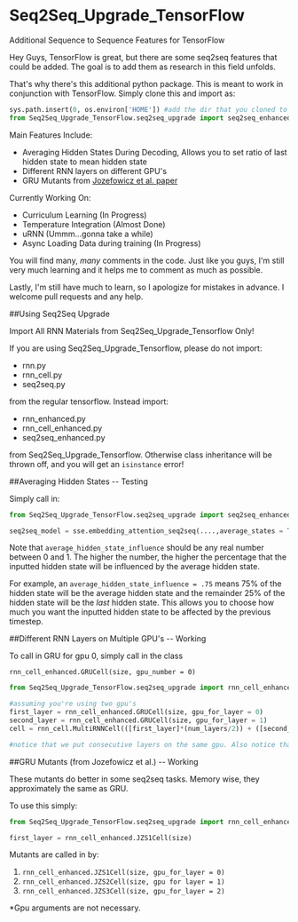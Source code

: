 # Seq2Seq_Upgrade_TensorFlow
Additional Sequence to Sequence Features for TensorFlow

Hey Guys, TensorFlow is great, but there are some seq2seq features that could be added. The goal is to add them as research in this field unfolds.

That's why there's this additional python package. This is meant to work in conjunction with TensorFlow. Simply clone this and import as:

```python
sys.path.insert(0, os.environ['HOME']) #add the dir that you cloned to
from Seq2Seq_Upgrade_TensorFlow.seq2seq_upgrade import seq2seq_enhanced as sse
```

Main Features Include:

- Averaging Hidden States During Decoding, Allows you to set ratio of last hidden state to mean hidden state
- Different RNN layers on different GPU's
- GRU Mutants from [Jozefowicz et al. paper](http://www.jmlr.org/proceedings/papers/v37/jozefowicz15.pdf)

Currently Working On:
- Curriculum Learning (In Progress)
- Temperature Integration (Almost Done)
- uRNN (Ummm...gonna take a while)
- Async Loading Data during training (In Progress)

You will find many, *many* comments in the code. Just like you guys, I'm still very much learning and it helps me to comment as much as possible. 

Lastly, I'm still have much to learn, so I apologize for mistakes in advance. I welcome pull requests and any help. 


##Using Seq2Seq Upgrade

Import All RNN Materials from Seq2Seq_Upgrade_Tensorflow Only!

If you are using Seq2Seq_Upgrade_Tensorflow, please do not import:
- rnn.py
- rnn_cell.py
- seq2seq.py

from the regular tensorflow. Instead import:

- rnn_enhanced.py
- rnn_cell_enhanced.py
- seq2seq_enhanced.py

from Seq2Seq_Upgrade_Tensorflow. Otherwise class inheritance will be thrown off, and you will get an `isinstance` error!


##Averaging Hidden States -- Testing

Simply call in:

```python
from Seq2Seq_Upgrade_TensorFlow.seq2seq_upgrade import seq2seq_enhanced as sse

seq2seq_model = sse.embedding_attention_seq2seq(....,average_states = True, average_hidden_state_influence = 0.5)
```

Note that `average_hidden_state_influence` should be any real number between 0 and 1. The higher the number, the higher the percentage that the inputted hidden state will be influenced by the average hidden state.

For example, an `average_hidden_state_influence = .75` means 75% of the hidden state will be the average hidden state and the remainder 25% of the hidden state will be the *last* hidden state. This allows you to choose how much you want the inputted hidden state to be affected by the previous timestep. 



##Different RNN Layers on Multiple GPU's -- Working

To call in GRU for gpu 0, simply call in the class

`rnn_cell_enhanced.GRUCell(size, gpu_number = 0)`


```python      
from Seq2Seq_Upgrade_TensorFlow.seq2seq_upgrade import rnn_cell_enhanced

#assuming you're using two gpu's
first_layer = rnn_cell_enhanced.GRUCell(size, gpu_for_layer = 0)
second_layer = rnn_cell_enhanced.GRUCell(size, gpu_for_layer = 1)
cell = rnn_cell.MultiRNNCell(([first_layer]*(num_layers/2)) + ([second_layer]*(num_layers/2)))

#notice that we put consecutive layers on the same gpu. Also notice that you need to use an even number of layers.
```


##GRU Mutants (from Jozefowicz et al.) -- Working

These mutants do better in some seq2seq tasks. Memory wise, they approximately the same as GRU.

To use this simply:

```python
from Seq2Seq_Upgrade_TensorFlow.seq2seq_upgrade import rnn_cell_enhanced```

first_layer = rnn_cell_enhanced.JZS1Cell(size)
```
Mutants are called in by:

1. `rnn_cell_enhanced.JZS1Cell(size, gpu_for_layer = 0)`
2. `rnn_cell_enhanced.JZS2Cell(size, gpu for layer = 1)`
3. `rnn_cell_enhanced.JZS3Cell(size, gpu_for_layer = 2)`

*Gpu arguments are not necessary. 
